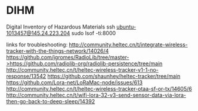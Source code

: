# DIHM
Digital Inventory of Hazardous Materials
ssh ubuntu-1013457@145.24.223.204
sudo lsof -ti:8000

links for troubleshooting:
http://community.heltec.cn/t/integrate-wireless-tracker-with-the-things-network/14026/4 https://github.com/jgromes/RadioLib/tree/master->https://github.com/radiolib-org/radiolib-persistence/tree/main
http://community.heltec.cn/t/heltec-wireless-tracker-v1-1-no-response/13542
https://github.com/shaunhey/heltec-tracker/tree/main
https://github.com/Lora-net/LoRaMac-node/issues/613
http://community.heltec.cn/t/heltec-wireless-tracker-otaa-sf-or-tx/14605/6
http://community.heltec.cn/t/wifi-lora-32-v3-send-sensor-data-via-lora-then-go-back-to-deep-sleep/14392
